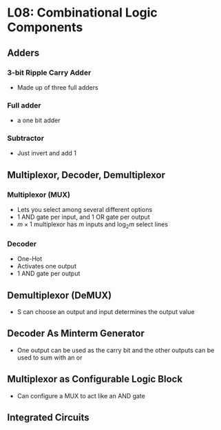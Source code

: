 # L08: Combinational Logic Components

## Adders
### 3-bit Ripple Carry Adder
* Made up of three full adders

### Full adder
* a one bit adder


### Subtractor
* Just invert and add 1

## Multiplexor, Decoder, Demultiplexor
### Multiplexor (MUX)
* Lets you select among several different options
* 1 AND gate per input, and 1 OR gate per output
* $m\times 1$ multiplexor has $m$ inputs and $\log_2 m$ select lines

### Decoder
* One-Hot
* Activates one output
* 1 AND gate per output

## Demultiplexor (DeMUX)
* S can choose an output and input determines the output value

## Decoder As Minterm Generator
* One output can be used as the carry bit and the other outputs can be used to sum with an or

## Multiplexor as Configurable Logic Block
* Can configure a MUX to act like an AND gate

## Integrated Circuits
